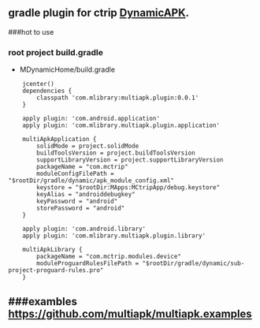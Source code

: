 gradle plugin for ctrip [DynamicAPK](https://github.com/CtripMobile/DynamicAPK).
---
###hot to use
### root project build.gradle
* MDynamicHome/build.gradle
```
    jcenter()
    dependencies {
        classpath 'com.mlibrary:multiapk.plugin:0.0.1'
    }
```
```
    apply plugin: 'com.android.application'
    apply plugin: 'com.mlibrary.multiapk.plugin.application'

    multiApkApplication {
        solidMode = project.solidMode
        buildToolsVersion = project.buildToolsVersion
        supportLibraryVersion = project.supportLibraryVersion
        packageName = "com.mctrip"
        moduleConfigFilePath = "$rootDir/gradle/dynamic/apk_module_config.xml"
        keystore = "$rootDir:MApps:MCtripApp/debug.keystore"
        keyAlias = "androiddebugkey"
        keyPassword = "android"
        storePassword = "android"
    }
```
```
    apply plugin: 'com.android.library'
    apply plugin: 'com.mlibrary.multiapk.plugin.library'

    multiApkLibrary {
        packageName = "com.mctrip.modules.device"
        moduleProguardRulesFilePath = "$rootDir/gradle/dynamic/sub-project-proguard-rules.pro"
    }
```
###exambles
https://github.com/multiapk/multiapk.examples
---